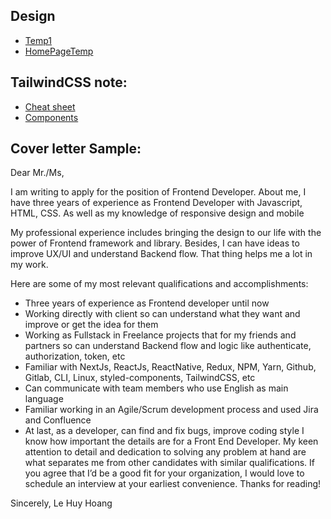 ## Design
 - [Temp1](https://dribbble.com/shots/15111239-Landing-page-WIP)
 - [HomePageTemp](https://twitter.com/farhadalsami/status/1437105074736545795/photo/1)

## TailwindCSS note:
 - [Cheat sheet](https://nerdcave.com/tailwind-cheat-sheet)
 - [Components](https://tailwindui.com/components/preview)

## Cover letter Sample:
Dear Mr./Ms,

I am writing to apply for the position of Frontend Developer. About me, I have three years of experience as Frontend Developer with Javascript, HTML, CSS. As well as my knowledge of responsive design and mobile

My professional experience includes bringing the design to our life with the power of Frontend framework and library. Besides, I can have ideas to improve UX/UI and understand Backend flow. That thing helps me a lot in my work.

Here are some of my most relevant qualifications and accomplishments:

- Three years of experience as Frontend developer until now
- Working directly with client so can understand what they want and improve or get the idea for them
- Working as Fullstack in Freelance projects that for my friends and partners so can understand Backend flow and logic like authenticate, authorization, token, etc
- Familiar with NextJs, ReactJs, ReactNative, Redux, NPM, Yarn, Github, Gitlab, CLI, Linux, styled-components, TailwindCSS, etc
- Can communicate with team members who use English as main language
- Familiar working in an Agile/Scrum development process and used Jira and Confluence
- At last, as a developer, can find and fix bugs, improve coding style
I know how important the details are for a Front End Developer. My keen attention to detail and dedication to solving any problem at hand are what separates me from other candidates with similar qualifications. If you agree that I’d be a good fit for your organization, I would love to schedule an interview at your earliest convenience. Thanks for reading!

Sincerely, 
Le Huy Hoang
